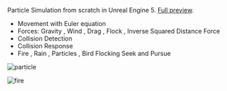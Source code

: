 Particle Simulation from scratch in Unreal Engine 5. [Full preview](https://www.youtube.com/watch?v=jv9tNBqPqfM&ab_channel=StefanosPas).
* Movement  with Euler equation
* Forces: Gravity , Wind , Drag , Flock , Inverse Squared Distance Force
* Collision Detection
* Collision Response
* Fire , Rain , Particles , Bird Flocking Seek and Pursue


![particle](https://github.com/stefanos50/Particle-Simulation-UE5/assets/36155283/d579604c-23ca-48c5-a499-fdc8810a07aa)

![fire](https://github.com/stefanos50/Particle-Simulation-UE5/assets/36155283/8e39f0d4-eba7-4afa-8778-907fad363058)
